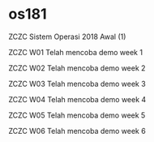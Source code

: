 # os181
ZCZC Sistem Operasi 2018 Awal (1)

ZCZC W01 Telah mencoba demo week 1

ZCZC W02 Telah mencoba demo week 2

ZCZC W03 Telah mencoba demo week 3

ZCZC W04 Telah mencoba demo week 4

ZCZC W05 Telah mencoba demo week 5

ZCZC W06 Telah mencoba demo week 6
